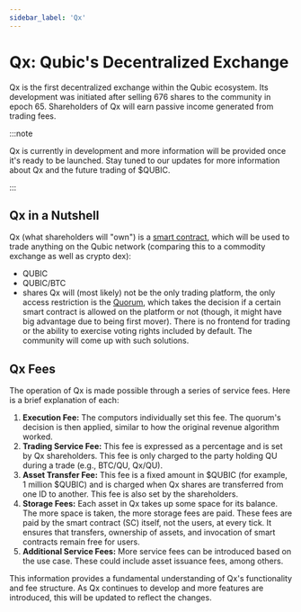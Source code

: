 ```yaml
---
sidebar_label: 'Qx'
---
```


# Qx: Qubic's Decentralized Exchange

Qx is the first decentralized exchange within the Qubic ecosystem. Its development was initiated after selling 676 shares to the community in epoch 65. Shareholders of Qx will earn passive income generated from trading fees.

:::note

Qx is currently in development and more information will be provided once it's ready to be launched. Stay tuned to our updates for more information about Qx and the future trading of $QUBIC.

:::

## Qx in a Nutshell
Qx (what shareholders will "own") is a [smart contract](/learn/smart-contracts), which will be used to trade anything on the Qubic network (comparing this to a commodity exchange as well as crypto dex):
- QUBIC
- QUBIC/BTC
- shares
Qx will (most likely) not be the only trading platform, the only access restriction is the [Quorum](/learn/quorum), which takes the decision if a certain smart contract is allowed on the platform or not (though, it might have big advantage due to being first mover).
There is no frontend for trading or the ability to exercise voting rights included by default. The community will come up with such solutions.


## Qx Fees

The operation of Qx is made possible through a series of service fees. Here is a brief explanation of each:

1. **Execution Fee:** The computors individually set this fee. The quorum's decision is then applied, similar to how the original revenue algorithm worked.
2. **Trading Service Fee:** This fee is expressed as a percentage and is set by Qx shareholders. This fee is only charged to the party holding QU during a trade (e.g., BTC/QU, Qx/QU).
3. **Asset Transfer Fee:** This fee is a fixed amount in $QUBIC (for example, 1 million $QUBIC) and is charged when Qx shares are transferred from one ID to another. This fee is also set by the shareholders.
4. **Storage Fees:** Each asset in Qx takes up some space for its balance. The more space is taken, the more storage fees are paid. These fees are paid by the smart contract (SC) itself, not the users, at every tick. It ensures that transfers, ownership of assets, and invocation of smart contracts remain free for users.
5. **Additional Service Fees:** More service fees can be introduced based on the use case. These could include asset issuance fees, among others.

This information provides a fundamental understanding of Qx's functionality and fee structure. As Qx continues to develop and more features are introduced, this will be updated to reflect the changes.
